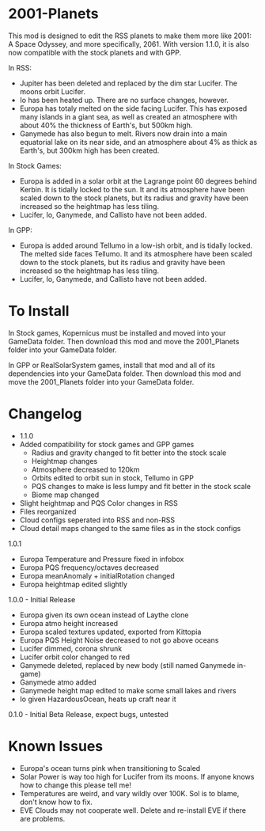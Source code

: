 # 2001-Planets
This mod is designed to edit the RSS planets to make them more like 2001: A Space Odyssey, and more specifically, 2061. With version 1.1.0, it is also now compatible with the stock planets and with GPP. 

In RSS:
- Jupiter has been deleted and replaced by the dim star Lucifer. The moons orbit Lucifer.
- Io has been heated up. There are no surface changes, however.
- Europa has totaly melted on the side facing Lucifer. This has exposed many islands in a giant sea, as well as created an atmosphere with about 40% the thickness of Earth's, but 500km high. 
- Ganymede has also begun to melt. Rivers now drain into a main equatorial lake on its near side, and an atmosphere about 4% as thick as Earth's, but 300km high has been created.

In Stock Games:
 - Europa is added in a solar orbit at the Lagrange point 60 degrees behind Kerbin. It is tidally locked to the sun. It and its atmosphere have been scaled down to the stock planets, but its radius and gravity have been increased so the heightmap has less tiling. 
 - Lucifer, Io, Ganymede, and Callisto have not been added.

In GPP:
 - Europa is added around Tellumo in a low-ish orbit, and is tidally locked. The melted side faces Tellumo. It and its atmosphere have been scaled down to the stock planets, but its radius and gravity have been increased so the heightmap has less tiling. 
 - Lucifer, Io, Ganymede, and Callisto have not been added.
 
# To Install
In Stock games, Kopernicus must be installed and moved into your GameData folder. Then download this mod and move the 2001_Planets folder into your GameData folder.

In GPP or RealSolarSystem games, install that mod and all of its dependencies into your GameData folder. Then download this mod and move the 2001_Planets folder into your GameData folder.

# Changelog

  - 1.1.0
  - Added compatibility for stock games and GPP games
    - Radius and gravity changed to fit better into the stock scale
    - Heightmap changes
    - Atmosphere decreased to 120km
    - Orbits edited to orbit sun in stock, Tellumo in GPP
    - PQS changes to make is less lumpy and fit better in the stock scale
    - Biome map changed
  - Slight heightmap and PQS Color changes in RSS
  - Files reorganized
  - Cloud configs seperated into RSS and non-RSS
  - Cloud detail maps changed to the same files as in the stock configs
 
1.0.1 
  - Europa Temperature and Pressure fixed in infobox
  - Europa PQS frequency/octaves decreased
  - Europa meanAnomaly + initialRotation changed
  - Europa heightmap edited slightly
  
1.0.0 - Initial Release
  - Europa given its own ocean instead of Laythe clone
  - Europa atmo height increased
  - Europa scaled textures updated, exported from Kittopia
  - Europa PQS Height Noise decreased to not go above oceans
  - Lucifer dimmed, corona shrunk
  - Lucifer orbit color changed to red
  - Ganymede deleted, replaced by new body (still named Ganymede in-game)
  - Ganymede atmo added
  - Ganymede height map edited to make some small lakes and rivers
  - Io given HazardousOcean, heats up craft near it
  
0.1.0 - Initial Beta Release, expect bugs, untested
  
  
# Known Issues
 - Europa's ocean turns pink when transitioning to Scaled
 - Solar Power is way too high for Lucifer from its moons. If anyone knows how to change this please tell me!
 - Temperatures are weird, and vary wildly over 100K. Sol is to blame, don't know how to fix.
 - EVE Clouds may not cooperate well. Delete and re-install EVE if there are problems.
